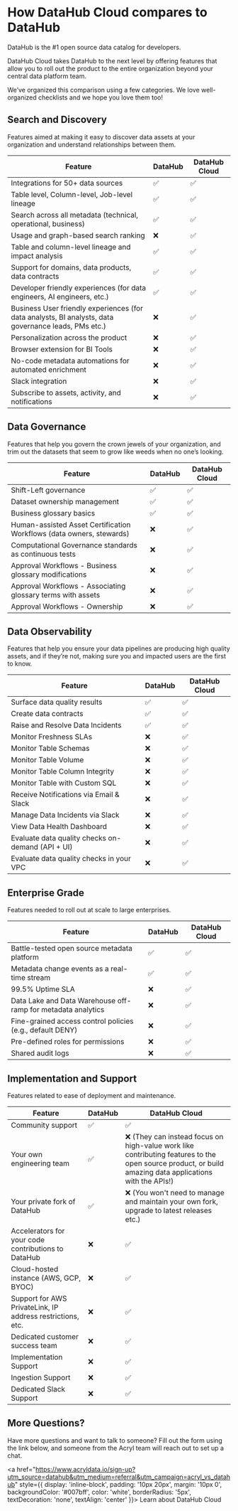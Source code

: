 # How DataHub Cloud compares to DataHub

DataHub is the #1 open source data catalog for developers.

DataHub Cloud takes DataHub to the next level by offering features that allow
you to roll out the product to the entire organization beyond your central data
platform team.

We’ve organized this comparison using a few categories. We love well-organized
checklists and we hope you love them too!

## Search and Discovery
Features aimed at making it easy to discover data assets at your organization and understand relationships between them.

| Feature | DataHub | DataHub Cloud | 
| ---------------------------------------------- | ------- | ------------- |
| Integrations for 50+ data sources | ✅ | ✅ | 
| Table level, Column-level, Job-level lineage | ✅ | ✅ |
| Search across all metadata (technical, operational, business) | ✅ | ✅ |
| Usage and graph-based search ranking | ❌ | ✅ |
| Table and column-level lineage and impact analysis | ✅ | ✅ |
| Support for domains, data products, data contracts | ✅ | ✅ |
| Developer friendly experiences (for data engineers, AI engineers, etc.) | ✅ | ✅ |
| Business User friendly experiences (for data analysts, BI analysts, data governance leads, PMs etc.) | ❌ | ✅ |
| Personalization across the product | ❌ | ✅ |
| Browser extension for BI Tools | ❌ | ✅ |
| No-code metadata automations for automated enrichment | ❌ | ✅ |
| Slack integration | ❌ | ✅ |
| Subscribe to assets, activity, and notifications | ❌ | ✅ |

## Data Governance
Features that help you govern the crown jewels of your organization, and trim
out the datasets that seem to grow like weeds when no one’s looking.

| Feature | DataHub | DataHub Cloud |
| ---------------------------------------------- | ------- | ------------- |
| Shift-Left governance | ✅ | ✅ |
| Dataset ownership management | ✅ | ✅ |
| Business glossary basics | ✅ | ✅ |
| Human-assisted Asset Certification Workflows (data owners, stewards) | ❌ | ✅ |
| Computational Governance standards as continuous tests | ❌ | ✅ |
| Approval Workflows - Business glossary modifications | ❌ | ✅ |
| Approval Workflows - Associating glossary terms with assets | ❌ | ✅ |
| Approval Workflows - Ownership | ❌ | ✅ |

## Data Observability
Features that help you ensure your data pipelines are producing high quality
assets, and if they’re not, making sure you and impacted users are the first to
know. 

| Feature | DataHub | DataHub Cloud |
| ---------------------------------------------- | ------- | ------------- |
| Surface data quality results | ✅ | ✅ |
| Create data contracts | ✅ | ✅ |
| Raise and Resolve Data Incidents | ✅ | ✅ |
| Monitor Freshness SLAs | ❌ | ✅ |
| Monitor Table Schemas | ❌ | ✅ |
| Monitor Table Volume | ❌ | ✅ |
| Monitor Table Column Integrity | ❌ | ✅ |
| Monitor Table with Custom SQL | ❌ | ✅ |
| Receive Notifications via Email & Slack | ❌ | ✅ |
| Manage Data Incidents via Slack | ❌ | ✅ |
| View Data Health Dashboard | ❌ | ✅ |
| Evaluate data quality checks on-demand (API + UI) | ❌ | ✅ |
| Evaluate data quality checks in your VPC | ❌ | ✅ |


## Enterprise Grade
Features needed to roll out at scale to large enterprises.

| Feature | DataHub | DataHub Cloud |
| ---------------------------------------------- | ------- | ------------- |
| Battle-tested open source metadata platform | ✅ | ✅ |
| Metadata change events as a real-time stream | ✅ | ✅ |
| 99.5% Uptime SLA | ❌ | ✅ |
| Data Lake and Data Warehouse off-ramp for metadata analytics | ❌ | ✅ |
| Fine-grained access control policies (e.g., default DENY) | ❌ | ✅ |
| Pre-defined roles for permissions | ❌ | ✅ |
| Shared audit logs | ❌ | ✅ |


## Implementation and Support
Features related to ease of deployment and maintenance.

| Feature | DataHub | DataHub Cloud |
| ---------------------------------------------- | ------- | ------------- |
| Community support | ✅ | ✅ |
| Your own engineering team | ✅ | ❌ (They can instead focus on high-value work like contributing features to the open source product, or build amazing data applications with the APIs!)|
| Your private fork of DataHub | ✅ | ❌ (You won't need to manage and maintain your own fork, upgrade to latest releases etc.)|
| Accelerators for your code contributions to DataHub | ❌ | ✅ |
| Cloud-hosted instance (AWS, GCP, BYOC) | ❌ | ✅ |
| Support for AWS PrivateLink, IP address restrictions, etc. | ❌ | ✅ |
| Dedicated customer success team | ❌ | ✅ |
| Implementation Support | ❌ | ✅ |
| Ingestion Support | ❌ | ✅ |
| Dedicated Slack Support | ❌ | ✅ |

## More Questions?

Have more questions and want to talk to someone? Fill out
the form using the link below, and someone from the Acryl team will reach
out to set up a chat.

<a href="https://www.acryldata.io/sign-up?utm_source=datahub&utm_medium=referral&utm_campaign=acryl_vs_datahub" style={{ display: 'inline-block', padding: '10px 20px', margin: '10px 0', backgroundColor: '#007bff', color: 'white', borderRadius: '5px', textDecoration: 'none', textAlign: 'center' }}>
  Learn about DataHub Cloud
</a>

<!-- 
Fill out
[this form](https://www.acryldata.io/sign-up?utm_source=datahubproject&utm_content=acryl_vs_datahub), and someone from the Acryl team will reach out to set up a chat. 


 ## Chrome Extension

- [Early Access to the DataHub Chrome Extension](docs/cloud/chrome-extension.md)

## Additional Integrations

- [Slack Integration](docs/cloud/slack/saas-slack-setup.md)
- [Remote Ingestion Executor](docs/cloud/operator-guide/setting-up-remote-ingestion-executor.md)
- [AWS Privatelink](docs/cloud/integrations/aws-privatelink.md)
- [AWS Eventbridge](docs/cloud/operator-guide/setting-up-events-api-on-aws-eventbridge.md)

## Additional SSO/Login Support

- [OIDC SSO Integration in the UI](docs/cloud/integrations/oidc-sso-integration.md)

## Expanded API Features

- [Entity Events API](docs/cloud/datahub-api/entity-events-api.md)

## More Ways to Act on Metadata

- [Approval Workflows](docs/cloud/approval-workflows.md)
- [Metadata Tests](docs/tests/metadata-tests.md) -->
